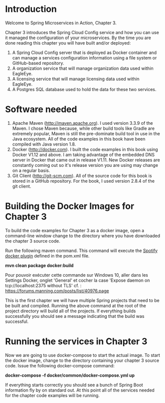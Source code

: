 # Introduction
Welcome to Spring Microservices in Action, Chapter 3.

Chapter 3 introduces the Spring Cloud Config service and how you can use it managed the configuration of your microservices.  By the time you are done reading this chapter you will have built and/or deployed:

1.  A Spring Cloud Config server that is deployed as Docker container and can manage a services configuration information using a file system or GitHub-based repository.
2.  A organization service that will manage organization data used within EagleEye.
3.  A licensing service that will manage licensing data used within EagleEye.
4.  A Postgres SQL database used to hold the data for these two services.

# Software needed
1.	Apache Maven (http://maven.apache.org). I used version 3.3.9 of the Maven. I chose Maven because, while other build tools like Gradle are extremely popular, Maven is still the pre-dominate build tool in use in the Java ecosystem. All of the code examples in this book have been compiled with Java version 1.8.
2.	Docker (http://docker.com). I built the code examples in this book using Docker V1.12 and above. I am taking advantage of the embedded DNS server in Docker that came out in release V1.11. New Docker releases are constantly coming out so it's release version you are using may change on a regular basis.
3.	Git Client (http://git-scm.com). All of the source code for this book is stored in a GitHub repository. For the book, I used version 2.8.4 of the git client.

# Building the Docker Images for Chapter 3
To build the code examples for Chapter 3 as a docker image, open a command-line window change to the directory where you have downloaded the chapter 3 source code.

Run the following maven command.  This command will execute the [Spotify docker plugin](https://github.com/spotify/docker-maven-plugin) defined in the pom.xml file.  

   **mvn clean package docker:build**

Pour pouvoir exécuter cette commande sur Windows 10, aller dans les Settings Docker, onglet 'General' et cocher la case 'Expose daemon on tcp://localhost:2375 without TLS'
cf. : https://forums.manning.com/posts/list/40976.page

This is the first chapter we will have multiple Spring projects that need to be be built and compiled.  Running the above command at the root of the project directory will build all of the projects.  If everything builds successfully you should see a message indicating that the build was successful.

# Running the services in Chapter 3

Now we are going to use docker-compose to start the actual image.  To start the docker image,
change to the directory containing  your chapter 3 source code.  Issue the following docker-compose command:

   **docker-compose -f docker/common/docker-compose.yml up**

If everything starts correctly you should see a bunch of Spring Boot information fly by on standard out.  At this point all of the services needed for the chapter code examples will be running.
